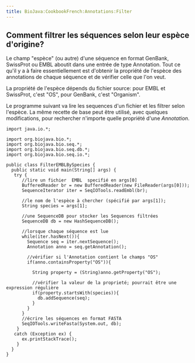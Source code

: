 ```yaml
---
title: BioJava:CookbookFrench:Annotations:Filter
---
```


Comment filtrer les séquences selon leur espèce d'origine?
----------------------------------------------------------

Le champ "espèce" (ou autre) d'une séquence en format GenBank, SwissProt
ou EMBL aboutit dans une entrée de type Annotation. Tout ce qu'il y a à
faire essentiellement est d'obtenir la propriété de l'espèce des
annotations de chaque séquence et de vérifier celle que l'on veut.

La propriété de l'espèce dépends du fichier source: pour EMBL et
SwissProt, c'est "OS", pour GenBank, c'est "Organism".

Le programme suivant va lire les sequences d'un fichier et les filtrer
selon l'espèce. La même recette de base peut être utilisé, avec quelques
modifications, pour rechercher n'importe quelle propriété d'une
*Annotation*.

    import java.io.*;

    import org.biojava.bio.*;
    import org.biojava.bio.seq.*;
    import org.biojava.bio.seq.db.*;
    import org.biojava.bio.seq.io.*;

    public class FilterEMBLBySpecies {
      public static void main(String[] args) {
       try {
          //lire un fichier  EMBL  specifié en args[0]
          BufferedReader br = new BufferedReader(new FileReader(args[0]));
          SequenceIterator iter = SeqIOTools.readEmbl(br);

          //le nom de l'espèce à chercher (spécifié par args[1]);
          String species = args[1];

          //une SequenceDB pour stocker les Sequences filtrées
          SequenceDB db = new HashSequenceDB();

          //lorsque chaque séquence est lue
          while(iter.hasNext()){
            Sequence seq = iter.nextSequence();
            Annotation anno = seq.getAnnotation();

            //vérifier si l'Annotation contient le champs "OS"
            if(anno.containsProperty("OS")){

              String property = (String)anno.getProperty("OS");

              //vérifier la valeur de la proprieté; pourrait être une expression régulière
              if(property.startsWith(species)){
                db.addSequence(seq);
              }
            }
          }
          //écrire les séquences en format FASTA
          SeqIOTools.writeFasta(System.out, db);
        }
       catch (Exception ex) {
          ex.printStackTrace();
        }
      }
    }
